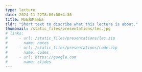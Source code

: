 ```yaml
---
type: lecture
date: 2024-11-22T8:00:00+4:30
title: MoE和Mamba
tldr: "Short text to discribe what this lecture is about."
thumbnail: /static_files/presentations/lec.jpg
# links: 
#     - url: /static_files/presentations/lec.zip
#       name: notes
#     - url: /static_files/presentations/code.zip
#       name: codes
#     - url: https://google.com
#       name: slides
---
```



<!-- **Suggested Readings:** -->
<!-- - [Readings 1](http://example.com)
- [Readings 2](http://example.com) -->
